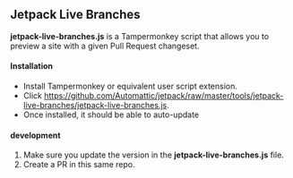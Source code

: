 ## Jetpack Live Branches

**jetpack-live-branches.js** is a Tampermonkey script that allows you to preview a site with a given Pull Request changeset.


#### Installation

* Install Tampermonkey or equivalent user script extension.
* Click https://github.com/Automattic/jetpack/raw/master/tools/jetpack-live-branches/jetpack-live-branches.js.
* Once installed, it should be able to auto-update

#### development

1. Make sure you update the version in the **jetpack-live-branches.js** file.
2. Create a PR in this same repo.
